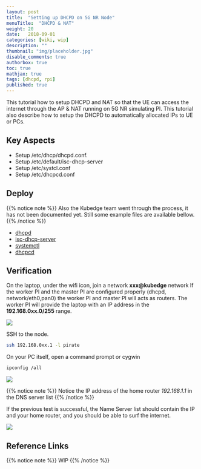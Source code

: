 ```yaml
---
layout: post
title:  "Setting up DHCPD on 5G NR Node"
menuTitle:  "DHCPD & NAT"
weight: 20
date:   2018-09-01
categories: [wiki, wip]
description: ""
thumbnail: "img/placeholder.jpg"
disable_comments: true
authorbox: true
toc: true
mathjax: true
tags: [dhcpd, rpi]
published: true
---
```


This tutorial how to setup DHCPD and NAT so that the UE can access the 
internet through the AP & NAT running on 5G NR simulating PI. This tutorial
also describe how to setup the DHCPD to automatically allocated IPs to UE or PCs.

<!--more-->

## Key Aspects

- Setup /etc/dhcp/dhcpd.conf.
- Setup /etc/default/isc-dhcp-server
- Setup /etc/systcl.conf 
- Setup /etc/dhcpcd.conf 

## Deploy

{{% notice note %}}
Also the Kubedge team went through the process, it has not been documented yet. Still some example files are available bellow.
{{% /notice %}}

- [dhcpd](https://github.com/kubedge/kube-rpi/blob/master/config/cluster1/hypriotos/kube-node02/etc/dhcp/dhcpd.conf)
- [isc-dhcp-server](https://github.com/kubedge/kube-rpi/blob/master/config/cluster1/hypriotos/kube-node02/etc/default/isc-dhcp-server)
- [systemctl](https://github.com/kubedge/kube-rpi/blob/master/config/cluster1/hypriotos/kube-node02/etc/sysctl.conf)
- [dhcpcd](https://github.com/kubedge/kube-rpi/blob/master/config/cluster1/hypriotos/kube-node02/etc/dhcpcd.conf)

## Verification

On the laptop, under the wifi icon, join a network **xxx@kubedge** network
If the worker PI and the master PI are configured properly (dhcpd, network/eth0,pan0)
the worker PI and master PI will acts as routers. The worker PI will provide the laptop with an IP address in the **192.168.0xx.0/255** range.

![](/images/networks/wlan0_pict1.png)

SSH to the node.
```bash
ssh 192.168.0xx.1 -l pirate
```

On your PC itself, open a command prompt or cygwin
```bash
ipconfig /all
```
![](/images/networks/wlan0_pict2.png)

{{% notice note %}}
Notice the IP address of the home router *192.168.1.1* in the DNS server list
{{% /notice %}}

If the previous test is successful, the Name Server list should contain the IP and your home router, and you should be able
to surf the internet.

![](/images/networks/wlan0_pict3.png)


## Reference Links

{{% notice note %}}
WIP
{{% /notice %}}
